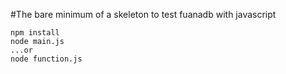 #The bare minimum of a skeleton to test fuanadb with javascript

```
npm install
node main.js
...or
node function.js
```